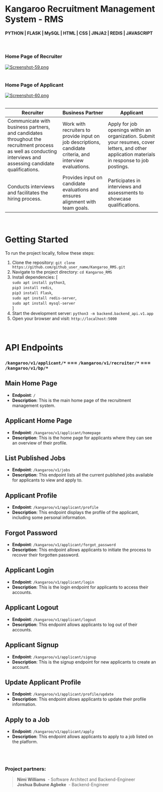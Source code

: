  # Kangaroo Recruitment Management System - RMS
 #### PYTHON | FLASK | MySQL | HTML | CSS | JINJA2 | REDIS | JAVASCRIPT
<br>

### **Home Page of Recruiter**
[![Screenshot-59.png](https://i.postimg.cc/gkbt48SC/Screenshot-59.png)](https://postimg.cc/K4Q58kyf)
<br>
<br>
### **Home Page of Applicant**
[![Screenshot-60.png](https://i.postimg.cc/0QJZ0yp5/Screenshot-60.png)](https://postimg.cc/xJnK0YxB)
<br>
<br>

|      Recruiter      |     Business Partner     |      Applicant      |
|---------------------|--------------------------|---------------------|
| Communicate with business partners, and candidates throughout the recruitment process as well as conducting interviews and assessing candidate qualifications. |  Work with recruiters to provide input on job descriptions, candidate criteria, and interview evaluations. | Apply for job openings within an organization. Submit your resumes, cover letters, and other application materials in response to job postings. |
| Conducts interviews and facilitates the hiring process. | Provides input on candidate evaluations and ensures alignment with team goals. | Participates in interviews and assessments to showcase qualifications. |

<br>

# Getting Started

To run the project locally, follow these steps:

1. Clone the repository: `git clone https://github.com/github_user_name/Kangaroo_RMS.git`
2. Navigate to the project directory: `cd Kangaroo_RMS`
3. Install dependencies: [ <br>`sudo apt install python3`,<br>`pip3 install redis`,<br> `pip3 install Flask`,<br>`sudo apt install redis-server`,<br>`sudo apt install mysql-server`<br> ]
4. Start the development server: `python3 -m backend.backend_api.v1.app`
5. Open your browser and visit: `http://localhost:5000`
<br>

# API Endpoints
### `/kangaroo/v1/applicant/*`  ===  `/kangaroo/v1/recruiter/*`  ===  `/kangaroo/v1/bp/*`

## Main Home Page
- **Endpoint**: `/`
- **Description**: This is the main home page of the recruitment management system.

## Applicant Home Page
- **Endpoint**: `/kangaroo/v1/applicant/homepage`
- **Description**: This is the home page for applicants where they can see an overview of their profile.

## List Published Jobs
- **Endpoint**: `/kangaroo/v1/jobs`
- **Description**: This endpoint lists all the current published jobs available for applicants to view and apply to.

## Applicant Profile
- **Endpoint**: `/kangaroo/v1/applicant/profile`
- **Description**: This endpoint displays the profile of the applicant, including some personal information.

## Forgot Password
- **Endpoint**: `/kangaroo/v1/applicant/forgot_password`
- **Description**: This endpoint allows applicants to initiate the process to recover their forgotten password.

## Applicant Login
- **Endpoint**: `/kangaroo/v1/applicant/login`
- **Description**: This is the login endpoint for applicants to access their accounts.

## Applicant Logout
- **Endpoint**: `/kangaroo/v1/applicant/logout`
- **Description**: This endpoint allows applicants to log out of their accounts.

## Applicant Signup
- **Endpoint**: `/kangaroo/v1/applicant/signup`
- **Description**: This is the signup endpoint for new applicants to create an account.

## Update Applicant Profile
- **Endpoint**: `/kangaroo/v1/applicant/profile/update`
- **Description**: This endpoint allows applicants to update their profile information.

## Apply to a Job
- **Endpoint**: `/kangaroo/v1/applicant/apply`
- **Description**: This endpoint allows applicants to apply to a job listed on the platform.




<br>
<br>

### Project partners:
> **Nimi Williams**
&nbsp;- Software Architect and Backend-Engineer<br>
> **Joshua Bubune Agbeke**
&nbsp;- Backend-Engineer



